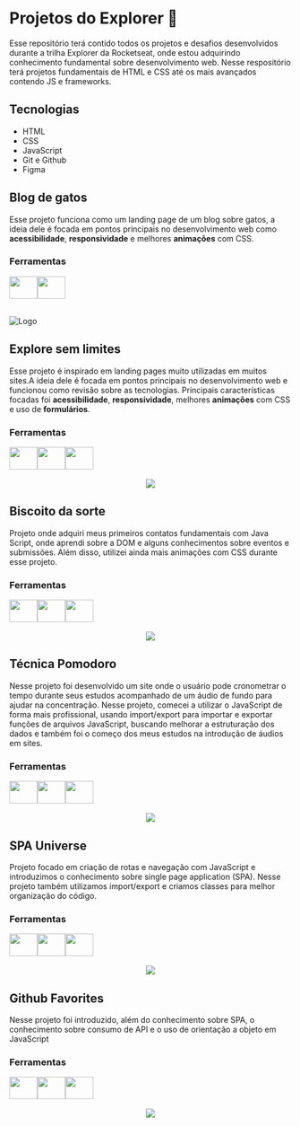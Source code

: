 # Projetos do Explorer 🚀

Esse repositório terá contido todos os projetos e desafios desenvolvidos durante a trilha Explorer da Rocketseat, onde estou adquirindo conhecimento fundamental sobre desenvolvimento web. Nesse respositório terá projetos fundamentais de HTML e CSS até os mais avançados contendo JS e frameworks. 


## Tecnologias

- HTML
- CSS
- JavaScript
- Git e Github
- Figma

## Blog de gatos
Esse projeto funciona como um landing page de um blog sobre gatos, a ideia dele é focada em pontos principais no desenvolvimento web como <strong>acessibilidade</strong>, <strong>responsividade</strong> e melhores <strong>animações</strong> com CSS.

### Ferramentas

<div style="display: flex;"><br>
  <img height="40" width="50" src="https://cdn.jsdelivr.net/gh/devicons/devicon@latest/icons/html5/html5-original.svg" />

  <img height="40" width="50" src="https://cdn.jsdelivr.net/gh/devicons/devicon@latest/icons/css3/css3-original.svg" />
</div>

<br>

![Logo](public/cat-blog.png)

## Explore sem limites
Esse projeto é inspirado em landing pages muito utilizadas em muitos sites.A ideia dele é focada em pontos principais no desenvolvimento web e funcionou como revisão sobre as tecnologias. Principais características focadas foi <strong>acessibilidade</strong>, <strong>responsividade</strong>, melhores <strong>animações</strong> com CSS e uso de <strong>formulários</strong>.

### Ferramentas

<div style="display: flex;"><br>
  <img height="40" width="50" src="https://cdn.jsdelivr.net/gh/devicons/devicon@latest/icons/html5/html5-original.svg" />

  <img height="40" width="50" src="https://cdn.jsdelivr.net/gh/devicons/devicon@latest/icons/css3/css3-original.svg" />

  <img height="40" width="50" src="https://cdn.jsdelivr.net/gh/devicons/devicon@latest/icons/javascript/javascript-original.svg" />
</div>

<br>

<div align="center">
  <img src="public/exploreWithoutLimits.png">
</div>

## Biscoito da sorte
Projeto onde adquiri meus primeiros contatos fundamentais com Java Script, onde aprendi sobre a DOM e alguns conhecimentos sobre eventos e submissões. Além disso, utilizei ainda mais animações com CSS durante esse projeto.

### Ferramentas

<div style="display: flex;"><br>
  <img height="40" width="50" src="https://cdn.jsdelivr.net/gh/devicons/devicon@latest/icons/html5/html5-original.svg" />

  <img height="40" width="50" src="https://cdn.jsdelivr.net/gh/devicons/devicon@latest/icons/css3/css3-original.svg" />

  <img height="40" width="50" src="https://cdn.jsdelivr.net/gh/devicons/devicon@latest/icons/javascript/javascript-original.svg" />
</div>

<br>

<div align="center">
  <img src="public/fortune-cookie.png">
</div>

## Técnica Pomodoro
Nesse projeto foi desenvolvido um site onde o usuário pode cronometrar o tempo durante seus estudos acompanhado de um áudio de fundo para ajudar na concentração. Nesse projeto, comecei a utilizar o JavaScript de forma mais profissional, usando import/export para importar e exportar funções de arquivos JavaScript, buscando melhorar a estruturação dos dados e também foi o começo dos meus estudos na introdução de áudios em sites.

### Ferramentas

<div style="display: flex;"><br>
  <img height="40" width="50" src="https://cdn.jsdelivr.net/gh/devicons/devicon@latest/icons/html5/html5-original.svg" />

  <img height="40" width="50" src="https://cdn.jsdelivr.net/gh/devicons/devicon@latest/icons/css3/css3-original.svg" />

  <img height="40" width="50" src="https://cdn.jsdelivr.net/gh/devicons/devicon@latest/icons/javascript/javascript-original.svg" />
</div>

<br>

<div align="center">
  <img src="public/focus-timer.png">
</div>

## SPA Universe
Projeto focado em criação de rotas e navegação com JavaScript e introduzimos o conhecimento sobre single page application (SPA). Nesse projeto também utilizamos import/export e criamos classes para melhor organização do código.

### Ferramentas

<div style="display: flex;"><br>
  <img height="40" width="50" src="https://cdn.jsdelivr.net/gh/devicons/devicon@latest/icons/html5/html5-original.svg" />

  <img height="40" width="50" src="https://cdn.jsdelivr.net/gh/devicons/devicon@latest/icons/css3/css3-original.svg" />

  <img height="40" width="50" src="https://cdn.jsdelivr.net/gh/devicons/devicon@latest/icons/javascript/javascript-original.svg" />
</div>

<br>

<div align="center">
  <img src="public/universe.png">
</div>

## Github Favorites
Nesse projeto foi introduzido, além do conhecimento sobre SPA, o conhecimento sobre consumo de API e o uso de orientação a objeto em JavaScript

### Ferramentas

<div style="display: flex;"><br>
  <img height="40" width="50" src="https://cdn.jsdelivr.net/gh/devicons/devicon@latest/icons/html5/html5-original.svg" />

  <img height="40" width="50" src="https://cdn.jsdelivr.net/gh/devicons/devicon@latest/icons/css3/css3-original.svg" />

  <img height="40" width="50" src="https://cdn.jsdelivr.net/gh/devicons/devicon@latest/icons/javascript/javascript-original.svg" />
</div>

<br>

<div align="center">
  <img src="public/gitFav.png">
</div>